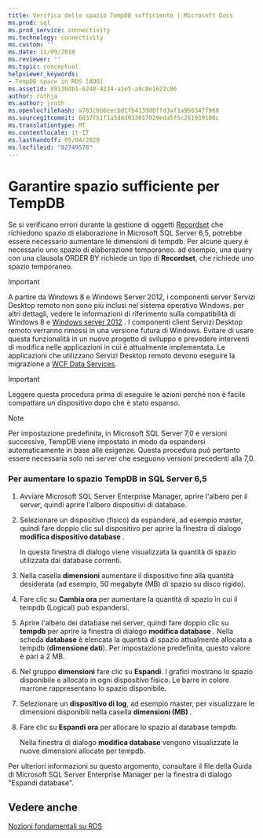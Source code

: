 ```yaml
---
title: Verifica dello spazio TempDB sufficiente | Microsoft Docs
ms.prod: sql
ms.prod_service: connectivity
ms.technology: connectivity
ms.custom: ''
ms.date: 11/09/2018
ms.reviewer: ''
ms.topic: conceptual
helpviewer_keywords:
- TempDB space in RDS [ADO]
ms.assetid: 09130db1-6248-4234-a1e5-a9c8e1622c06
author: rothja
ms.author: jroth
ms.openlocfilehash: a783c6b6cecbd1fb4139d0ffd3af1a960347f968
ms.sourcegitcommit: 6037fb1f1a5ddd933017029eda5f5c281939100c
ms.translationtype: MT
ms.contentlocale: it-IT
ms.lasthandoff: 05/04/2020
ms.locfileid: "82749578"
---
```

# <a name="ensuring-sufficient-tempdb-space"></a>Garantire spazio sufficiente per TempDB
Se si verificano errori durante la gestione di oggetti [Recordset](../../../ado/reference/ado-api/recordset-object-ado.md) che richiedono spazio di elaborazione in Microsoft SQL Server 6,5, potrebbe essere necessario aumentare le dimensioni di tempdb. Per alcune query è necessario uno spazio di elaborazione temporaneo. ad esempio, una query con una clausola ORDER BY richiede un tipo di **Recordset**, che richiede uno spazio temporaneo.  
  
> [!IMPORTANT]
>  A partire da Windows 8 e Windows Server 2012, i componenti server Servizi Desktop remoto non sono più inclusi nel sistema operativo Windows. per altri dettagli, vedere le informazioni di riferimento sulla compatibilità di Windows 8 e [Windows server 2012](https://www.microsoft.com/download/details.aspx?id=27416) . I componenti client Servizi Desktop remoto verranno rimossi in una versione futura di Windows. Evitare di usare questa funzionalità in un nuovo progetto di sviluppo e prevedere interventi di modifica nelle applicazioni in cui è attualmente implementata. Le applicazioni che utilizzano Servizi Desktop remoto devono eseguire la migrazione a [WCF Data Services](https://go.microsoft.com/fwlink/?LinkId=199565).  
  
> [!IMPORTANT]
>  Leggere questa procedura prima di eseguire le azioni perché non è facile compattare un dispositivo dopo che è stato espanso.  
  
> [!NOTE]
>  Per impostazione predefinita, in Microsoft SQL Server 7,0 e versioni successive, TempDB viene impostato in modo da espandersi automaticamente in base alle esigenze. Questa procedura può pertanto essere necessaria solo nei server che eseguono versioni precedenti alla 7,0.  
  
### <a name="to-increase-the-tempdb-space-on-sql-server-65"></a>Per aumentare lo spazio TempDB in SQL Server 6,5  
  
1.  Avviare Microsoft SQL Server Enterprise Manager, aprire l'albero per il server, quindi aprire l'albero dispositivi di database.  
  
2.  Selezionare un dispositivo (fisico) da espandere, ad esempio master, quindi fare doppio clic sul dispositivo per aprire la finestra di dialogo **modifica dispositivo database** .  
  
     In questa finestra di dialogo viene visualizzata la quantità di spazio utilizzata dai database correnti.  
  
3.  Nella casella **dimensioni** aumentare il dispositivo fino alla quantità desiderata (ad esempio, 50 megabyte (MB) di spazio su disco rigido).  
  
4.  Fare clic su **Cambia ora** per aumentare la quantità di spazio in cui il tempdb (Logical) può espandersi.  
  
5.  Aprire l'albero dei database nel server, quindi fare doppio clic su **tempdb** per aprire la finestra di dialogo **modifica database** . Nella scheda **database** è elencata la quantità di spazio attualmente allocata a tempdb (**dimensione dati**). Per impostazione predefinita, questo valore è pari a 2 MB.  
  
6.  Nel gruppo **dimensioni** fare clic su **Espandi**. I grafici mostrano lo spazio disponibile e allocato in ogni dispositivo fisico. Le barre in colore marrone rappresentano lo spazio disponibile.  
  
7.  Selezionare un **dispositivo di log**, ad esempio master, per visualizzare le dimensioni disponibili nella casella **dimensioni (MB)** .  
  
8.  Fare clic su **Espandi ora** per allocare lo spazio al database tempdb.  
  
     Nella finestra di dialogo **modifica database** vengono visualizzate le nuove dimensioni allocate per tempdb.  
  
 Per ulteriori informazioni su questo argomento, consultare il file della Guida di Microsoft SQL Server Enterprise Manager per la finestra di dialogo "Espandi database".  
  
## <a name="see-also"></a>Vedere anche  
 [Nozioni fondamentali su RDS](../../../ado/guide/remote-data-service/rds-fundamentals.md)


